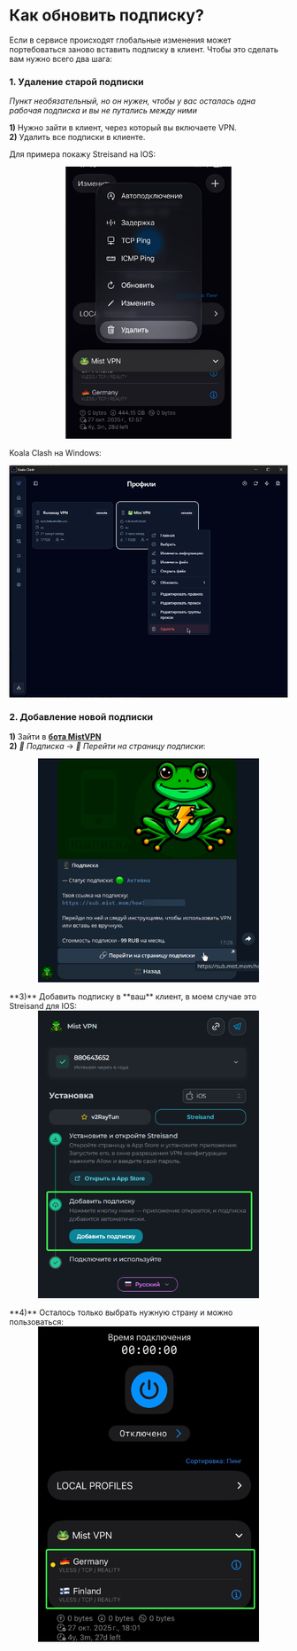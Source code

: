 # Как обновить подписку?
Если в сервисе происходят глобальные изменения может портебоваться заново вставить подписку в клиент. Чтобы это сделать вам нужно всего два шага:
### 1. Удаление старой подписки
*Пункт необязательный, но он нужен, чтобы у вас осталась одна рабочая подписка и вы не путались между ними*

**1)** Нужно зайти в клиент, через который вы включаете VPN.    
**2)** Удалить все подписки в клиенте.

Для примера покажу Streisand на IOS:
<div style="text-align: center;">
  <img src="/media/image31.png" width="300" />
    <p></p>
</div>

Koala Clash на Windows:
<div style="text-align: center;">
  <img src="/media/image32.png" width="800" />
    <p></p>
</div>

### 2. Добавление новой подписки

**1)** Зайти в **[бота MistVPN](https://t.me/mistvpn_bot)**   
**2)** *📱 Подписка* -> *🔗 Перейти на страницу подписки*:
<div style="text-align: center;">
  <img src="/media/image33.png" width="400" />
    <p></p>
</div>
**3)** Добавить подписку в **ваш** клиент, в моем случае это Streisand для IOS:
<div style="text-align: center;">
  <img src="/media/image34.png" width="400" />
    <p></p>
</div>
**4)** Осталось только выбрать нужную страну и можно пользоваться:
<div style="text-align: center;">
  <img src="/media/image35.png" width="400" />
    <p></p>
</div>